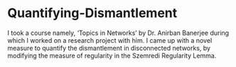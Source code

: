 # Quantifying-Dismantlement
I took a course namely, ‘Topics in Networks’ by Dr. Anirban Banerjee during which I worked on a research project with him. I came up with a novel measure to quantify the dismantlement in disconnected networks, by modifying the measure of regularity in the Szemredi Regularity Lemma.
